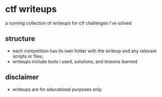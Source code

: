 # ctf writeups

a running collection of writeups for ctf challenges i've solved

## structure
- each competition has its own folder with the writeup and any relevant scripts or files.
- writeups include tools i used, solutions, and lessons learned

## disclaimer
- writeups are for educational purposes only
